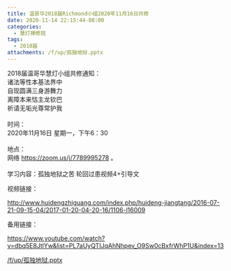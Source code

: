 ```yaml
---
title: 温哥华2018届Richmond小组2020年11月16日共修
date: 2020-11-14 22:15:44-08:00
categories:
  - 慧灯禅修班
tags:
  - 2018届
attachments: /f/up/孤独地狱.pptx
---
```

2018届温哥华慧灯小组共修通知：\
诸法等性本基法界中\
自现圆满三身游舞力\
离障本来怙主龙钦巴\
祈请无垢光尊常护我\
\
时间：\
2020年11月16日 星期一，下午6：30\
\
地点：\
网络 <https://zoom.us/j/7789995278> 。\
\
学习内容：孤独地狱之苦 轮回过患视频4+引导文

视频链接：
<!--StartFragment-->

<http://www.huidengzhiguang.com/index.php/huideng-jiangtang/2016-07-21-09-15-04/2017-01-20-04-20-16/1106-l16009>

<!--EndFragment-->

备用链接：

<!--StartFragment-->

<https://www.youtube.com/watch?v=dbq5E8JtlYw&list=PL7aUyQTIJqAhNhpev_O9Sw0cBxfrWhP1U&index=13>

[/f/up/孤独地狱.pptx](/f/up/孤独地狱.pptx)
